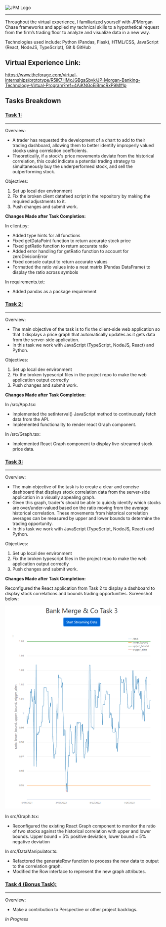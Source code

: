 ![JPM Logo](https://upload.wikimedia.org/wikipedia/commons/thumb/e/e0/JPMorgan_Chase.svg/1280px-JPMorgan_Chase.svg.png)
___

 Throughout the virtual experience, I familiarized yourself with JPMorgan Chase frameworks and applied my technical skills to a hypothetical request from the firm’s trading floor to analyze and visualize data in a new way.
 
 Technologies used include: Python (Pandas, Flask), HTML/CSS, JavaScript (React, NodeJS, TypeScript), Git & GitHub

## Virtual Experience Link:

https://www.theforage.com/virtual-internships/prototype/R5iK7HMxJGBgaSbvk/JP-Morgan-Banking-Technology-Virtual-Program?ref=4AiKNGoEiBmcRxP9M#lp

## Tasks Breakdown

### **[Task 1:](./Task%201/)**
___

Overview:
* A trader has requested the development of a chart to add to their trading dashboard, allowing them to better identify improperly valued stocks using correlation coefficients.
* Theoretically, if a stock's price movements deviate from the historical correlation, this could indicate a potential trading strategy to simultaneously buy the underperformed stock, and sell the outperforming stock.

Objectives:
1. Set up local dev environment
2. Fix the broken client datafeed script in the repository by making the required adjustments to it.
3. Push changes and submit work. 

**Changes Made after Task Completion:**

In client.py:
- Added type hints for all functions
- Fixed getDataPoint function to return accurate stock price
- Fixed getRatio function to return accurate ratio
- Added error handling for getRatio function to account for zeroDivisionError
- Fixed console output to return accurate values
- Formatted the ratio values into a neat matrix (Pandas DataFrame) to display the ratio across symbols

In requirements.txt:
- Added  pandas as a package requirement

### **[Task 2:](./Task%202/)**
___

Overview:
* The main objective of the task is to fix the client-side web application so that it displays a price graph that automatically updates as it gets data from the server-side application.
* In this task we work with JavaScript (TypeScript, NodeJS, React) and Python.

Objectives:
1. Set up local dev environment 
2. Fix the broken typescript files in the project repo to make the web application output correctly
3. Push changes and submit work.

**Changes Made after Task Completion:**

In /src/App.tsx:
- Implemented the setInterval() JavaScript method to continuously fetch data from the API.
- Implemented functionality to render react Graph component.

In /src/Graph.tsx:
- Implemented React Graph component to display live-streamed stock price data.


### **[Task 3:](./Task%203/)**
___

Overview:
* The main objective of the task is to create a clear and concise dashboard that displays stock correlation data from the server-side application in a visually appealing graph.
* Given this graph, trader's should be able to quickly identify which stocks are over/under-valued based on the ratio moving from the average historical correlation. These movements from historical correlation averages can be measured by upper and lower bounds to determine the trading opportunity.
* In this task we work with JavaScript (TypeScript, NodeJS, React) and Python.

Objectives:
1. Set up local dev environment 
2. Fix the broken typescript files in the project repo to make the web application output correctly
3. Push changes and submit work.

**Changes Made after Task Completion:**

Reconfigured the React application from Task 2 to display a dashboard to display stock correlations and bounds trading opportunities. Screenshot below:

![Dashboard](./Task%203/img/screenshot.png)

In src/Graph.tsx:
- Reconfigured the existing React Graph component to monitor the ratio of two stocks against the historical correlation with upper and lower bounds. Upper bound = 5% positive deviation, lower bound = 5% negative deviation

In src/DataManipulator.ts:
-  Refactored the generateRow function to process the new data to output to the correlation graph.
- Modified the Row interface to represent the new graph attributes.

### **[Task 4 (Bonus Task):](./Task%204/)**
___

Overview:
* Make a contribution to Perspective or other project backlogs.

*In Progress*
